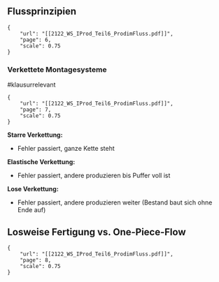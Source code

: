 ## Flussprinzipien

```pdf
{
	"url": "[[2122_WS_IProd_Teil6_ProdimFluss.pdf]]",
	"page": 6,
	"scale": 0.75
}
```


### Verkettete Montagesysteme

#klausurrelevant

```pdf
{
	"url": "[[2122_WS_IProd_Teil6_ProdimFluss.pdf]]",
	"page": 7,
	"scale": 0.75
}
```

**Starre Verkettung:**
- Fehler passiert, ganze Kette steht


**Elastische Verkettung:**
- Fehler passiert, andere produzieren bis Puffer voll ist

**Lose Verkettung:**
- Fehler passiert, andere produzieren weiter (Bestand baut sich ohne Ende auf)

## Losweise Fertigung vs. One-Piece-Flow

```pdf
{
	"url": "[[2122_WS_IProd_Teil6_ProdimFluss.pdf]]",
	"page": 8,
	"scale": 0.75
}
```